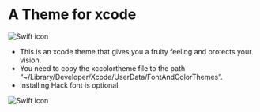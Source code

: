 # A Theme for xcode
<!-- 
<p style="background-color: #D0EFD6;">
<font color=#C03989 size=5>&emsp;&emsp;&emsp;&emsp;&emsp;&emsp;&emsp;&emsp;&emsp;Fruit</font>
<b><font color=#7B5CCB size=5>Sea</font></b>
<b><font color=#3C80F7 size=5>@</font></b>
<b><font color=#D97948 size=5>2020</font></b>
<br><br>
<b><font color=#789073 size=3>&emsp;///&nbsp;This is FruitSea’s swift code demonstration.</font></b>
<br>
<b><font color=#3C80F7 size=3>&emsp;Class&nbsp;</font></b>
<b><font color=#DB4C5E size=3>FruitSea</font></b>
<font color=#411A7F size=3>:&nbsp;</font>
<font color=#C03989 size=3>NSObject&nbsp;</font>
<font color=#411A7F size=3>{</font>
<br><br>
<b><font color=#3C80F7 size=3>&emsp;&emsp;let</font></b>
<font color=#411A7F size=3>&nbsp;manager = </font>
<font color=#C03989 size=3>FruitSeaManager</font>
<font color=#411A7F size=3>(</font>
<b><font color=#7B5CCB size=3>delegate</font></b>
<font color=#411A7F size=3>:&nbsp;</font>
<b><font color=#3C80F7 size=3>self</font></b>
<font color=#411A7F size=3>,&nbsp;</font>
<b><font color=#7B5CCB size=3>theme</font></b>
<font color=#411A7F size=3>:&nbsp;</font>
<font color=#411A7F size=3>.</font>
<b><font color=#D97948 size=3>darkTheme</font></b>
<font color=#411A7F size=3>)</font>
<br><br>
<b><font color=#3C80F7 size=3>&emsp;&emsp;func&nbsp;</font></b>
<b><font color=#8C4BEE size=3>someFun</font></b>
<font color=#411A7F size=3>:&nbsp;</font>
<font color=#411A7F size=3>()&nbsp;{</font>
<br>
<font color=#411A7F size=3>&emsp;&emsp;&emsp;manager.</font>
<font color=#A13ACA size=3>delegate</font>
<font color=#411A7F size=3>.</font>
<b><font color=#7B5CCB size=3>start</font></b>
<font color=#411A7F size=3>()</font>
<br>
<font color=#411A7F size=3>&emsp;&emsp;}</font>
<br><br>
<font color=#411A7F size=3>&emsp;}</font>
<br><br><br><br>
</p> -->

![Swift icon](https://raw.githubusercontent.com/Meterwhite/XCFruitSea/main/Assets/InSwiftCode.png)

- This is an xcode theme that gives you a fruity feeling and protects your vision.
- You need to copy the xccolortheme file to the path “~/Library/Developer/Xcode/UserData/FontAndColorThemes”.
- Installing Hack font is optional.

<!-- 
<table bgcolor=#D0EFD6>
<tr><td>
<br><font color=#411A7F size=5>Plain Test</font>
<br><br><b><font color=#789073 size=5>Comments</font></b>
<br><br><b><font color=#838484 size=5>Marks</font></b>
<br><br><font color=#AF2E17 size=5>Strings</font>
<br><br><font color=#0000FF size=5>Numbers</font>
<br><br><b><font color=#D97948 size=5>Enum</font></b>
<br><br><b><font color=#3C80F7 size=5>Keywords</font></b>
<br><br><font color=#C03989 size=5>Class</font>
<br><br><font color=#A13ACA size=5>Properties</font>
<br><br><b><font color=#7B5CCB size=5>Function</font></b>
<br><br><b><font color=#8D743D size=5>Macros</font></b>
<br><br><b><font color=#DB4C5E size=5>Type Declarations</font></b>
<br><br><b><font color=#8C4BEE size=5>Other Declarations</font></b>
</td></tr>

<tr bgcolor=#DEFCE2><td>
<font color=#411A7F size=5>Current Line Background Color</font>
</td></tr>

<tr bgcolor=#91D296><td>
<font color=#411A7F size=5>Selection Background Color</font>
</td></tr>
</table>
 -->

![Swift icon](https://raw.githubusercontent.com/Meterwhite/XCFruitSea/main/Assets/ItemList.png)